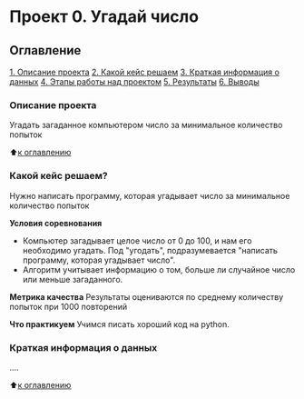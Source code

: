# Проект 0. Угадай число

## Оглавление
[1. Описание проекта](https://github.com/SergMust/sf_data_science/tree/main/progect_0)
[2. Какой кейс решаем](https://github.com/SergMust/sf_data_science/tree/main/progect_0)
[3. Краткая информация о данных](https://github.com/SergMust/sf_data_science/tree/main/progect_0)
[4. Этапы работы над проектом](https://github.com/SergMust/sf_data_science/tree/main/progect_0)
[5. Результаты](https://github.com/SergMust/sf_data_science/tree/main/progect_0)
[6. Выводы](https://github.com/SergMust/sf_data_science/tree/main/progect_0)

### Описание проекта
Угадать загаданное компьютером число за минимальное количество попыток

:arrow_up:[к оглавлению]()

### Какой кейс решаем?
Нужно написать программу, которая угадывает число за минимальное количество попыток

**Условия соревнования**
- Компьютер загадывает целое число от 0 до 100, и нам его необходимо угадать. Под "угодать", подразумевается "написать программу, которая угадывает число".
- Алгоритм учитывает информацию о том, больше ли случайное число или меньше загаданного.

**Метрика качества**
Результаты оцениваются по среднему количеству попыток при 1000 повторений

**Что практикуем**
Учимся писать хороший код на python.

### Краткая информация о данных
....

:arrow_up:[к оглавлению]()